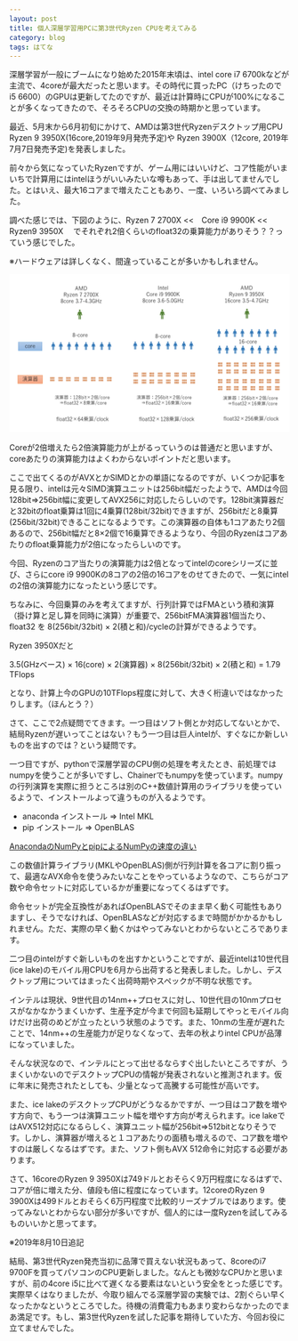 ```yaml
---
layout: post
title: 個人深層学習用PCに第3世代Ryzen CPUを考えてみる
category: blog
tags: はてな
---
```


深層学習が一般にブームになり始めた2015年末頃は、intel core i7 6700kなどが主流で、4coreが最大だったと思います。その時代に買ったPC（けちったので i5 6600）のGPUは更新してたのですが、最近は計算時にCPUが100%になることが多くなってきたので、そろそろCPUの交換の時期かと思っています。

最近、5月末から6月初旬にかけて、AMDは第3世代Ryzenデスクトップ用CPU Ryzen 9 3950X(16core,2019年9月発売予定)や Ryzen 3900X（12core, 2019年7月7日発売予定)を発表しました。

前々から気になっていたRyzenですが、ゲーム用にはいいけど、コア性能がいまいちで計算用にはintelほうがいいみたいな噂もあって、手は出してませんでした。とはいえ、最大16コアまで増えたこともあり、一度、いろいろ調べてみました。

調べた感じでは、下図のように、Ryzen 7 2700X <<　Core i9 9900K << Ryzen9 3950X　
でそれぞれ2倍くらいのfloat32の乗算能力がありそう？？っていう感じでした。

※ハードウェアは詳しくなく、間違っていることが多いかもしれません。

![imgae](/images/20190619-cpu.png)


Coreが2倍増えたら2倍演算能力が上がるっていうのは普通だと思いますが、coreあたりの演算能力はよくわからないポイントだと思います。

ここで出てくるのがAVXとかSIMDとかの単語になるのですが、いくつか記事を見る限り、intelは元々SIMD演算ユニットは256bit幅だったようで、AMDは今回128bit⇒256bit幅に変更してAVX256に対応したらしいのです。128bit演算器だと32bitのfloat乗算は1回に4乗算(128bit/32bit)できますが、256bitだと8乗算(256bit/32bit)できることになるようです。この演算器の自体も1コアあたり2個あるので、256bit幅だと8×2個で16乗算できるようなり、今回のRyzenはコアあたりのfloat乗算能力が2倍になったらしいのです。

今回、Ryzenのコア当たりの演算能力は2倍となってintelのcoreシリーズに並び、さらにcore i9 9900Kの8コアの2倍の16コアをのせてきたので、一気にintelの2倍の演算能力になったという感じです。

ちなみに、今回乗算のみを考えてますが、行列計算ではFMAという積和演算（掛け算と足し算を同時に演算）が重要で、256bitFMA演算器1個当たり、float32 を 8(256bit/32bit) × 2(積と和)/cycleの計算ができるようです。

Ryzen 3950Xだと

3.5(GHzベース) × 16(core) ×  2(演算器) × 8(256bit/32bit) × 2(積と和) = 1.79 TFlops

となり、計算上今のGPUの10TFlops程度に対して、大きく桁違いではなかったりします。（ほんとう？）

さて、ここで2点疑問でてきます。一つ目はソフト側とか対応してないとかで、結局Ryzenが遅いってことはない？もう一つ目は巨人intelが、すぐなにか新しいものを出すのでは？という疑問です。

一つ目ですが、pythonで深層学習のCPU側の処理を考えたとき、前処理ではnumpyを使うことが多いですし、Chainerでもnumpyを使っています。numpyの行列演算を実際に担うところは別のC++数値計算用のライブラリを使っているようで、インストールよって違うものが入るようです。

* anaconda インストール ⇒ Intel MKL
* pip インストール ⇒ OpenBLAS

[AnacondaのNumPyとpipによるNumPyの速度の違い](https://orizuru.io/blog/machine-learning/anaconda_pip_difference/)

この数値計算ライブラリ(MKLやOpenBLAS)側が行列計算を各コアに割り振って、最適なAVX命令を使うみたいなことをやっているようなので、こちらがコア数や命令セットに対応しているかが重要になってくるはずです。

命令セットが完全互換性があればOpenBLASでそのまま早く動く可能性もありますし、そうでなければ、OpenBLASなどが対応するまで時間がかかるかもしれません。ただ、実際の早く動くかはやってみないとわからないところであります。

二つ目のintelがすぐ新しいものを出すかということですが、最近intelは10世代目(ice lake)のモバイル用CPUを6月から出荷すると発表しました。しかし、デスクトップ用についてはまったく出荷時期やスペックが不明な状態です。

インテルは現状、9世代目の14nm++プロセスに対し、10世代目の10nmプロセスがなかなかうまくいかず、生産予定が今まで何回も延期してやっとモバイル向けだけ出荷のめどが立ったという状態のようです。また、10nmの生産が遅れたことで、14nm++の生産能力が足りなくなって、去年の秋よりintel CPUが品薄になっていました。

そんな状況なので、インテルにとって出せるならすぐ出したいところですが、うまくいかないのでデスクトップCPUの情報が発表されないと推測されます。仮に年末に発売されたとしても、少量となって高騰する可能性が高いです。

また、ice lakeのデスクトップCPUがどうなるかですが、一つ目はコア数を増やす方向で、もう一つは演算ユニット幅を増やす方向が考えられます。ice lakeではAVX512対応になるらしく、演算ユニット幅が256bit⇒512bitとなりそうです。しかし、演算器が増えると１コアあたりの面積も増えるので、コア数を増やすのは厳しくなるはずです。また、ソフト側もAVX 512命令に対応する必要があります。

さて、16coreのRyzen 9 3950Xは749ドルとおそらく9万円程度になるはずで、コアが倍に増えた分、値段も倍に程度になっています。12coreのRyzen 9 3900Xは499ドルとおそらく6万円程度で比較的リーズナブルではあります。使ってみないとわからない部分が多いですが、個人的には一度Ryzenを試してみるものいいかと思ってます。

※2019年8月10日追記

結局、第3世代Ryzen発売当初に品薄で買えない状況もあって、8coreのi7 9700Fを買ってパソコンのCPU更新しました。なんとも微妙なCPUかと思いますが、前の4core i5に比べて遅くなる要素はないという安全をとった感じです。実際早くはなりましたが、今取り組んでる深層学習の実験では、2割ぐらい早くなったかなというところでした。待機の消費電力もあまり変わらなかったのでまあ満足です。もし、第3世代Ryzenを試した記事を期待していた方、今回お役に立てませんでした。

